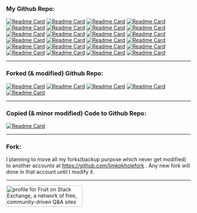 <!--
**limkokhole/limkokhole** is a ✨ _special_ ✨ repository because its `README.md` (this file) appears on your GitHub profile.

Here are some ideas to get you started:

- 🔭 I’m currently working on ...
- 🌱 I’m currently learning ...
- 👯 I’m looking to collaborate on ...
- 🤔 I’m looking for help with ...
- 💬 Ask me about ...
- 📫 How to reach me: ...
- 😄 Pronouns: ...
- ⚡ Fun fact: ...

More: https://github.com/anuraghazra/github-readme-stats#customization , https://github.com/limkokholefork/github-readme-stats/blob/master/themes/README.md , https://github.com/anuraghazra/github-readme-stats/blob/master/themes/index.js

[![Anurag's GitHub stats](https://github-readme-stats.vercel.app/api?username=limkokhole&show_icons=true&theme=maroongold)](https://github.com/anuraghazra/github-readme-stats)
-->

### My Github Repo:  

[![Readme Card](https://github-readme-stats.vercel.app/api/pin/?username=limkokhole&repo=MySejahtera&theme=monokai&title_color=e5289e)](https://github.com/limkokhole/MySejahtera)
[![Readme Card](https://github-readme-stats.vercel.app/api/pin/?username=limkokhole&repo=PyLogTrace&theme=react)](https://github.com/limkokhole/PyLogTrace)
[![Readme Card](https://github-readme-stats.vercel.app/api/pin/?username=limkokhole&repo=Catch-Err-All&theme=react)](https://github.com/limkokhole/Catch-Err-All)
[![Readme Card](https://github-readme-stats.vercel.app/api/pin/?username=limkokhole&repo=pinterest-downloader&theme=monokai)](https://github.com/limkokhole/pinterest-downloader)
[![Readme Card](https://github-readme-stats.vercel.app/api/pin/?username=limkokhole&repo=drawable-cp&theme=city_lights)](https://github.com/limkokhole/drawable-cp)
[![Readme Card](https://github-readme-stats.vercel.app/api/pin/?username=limkokhole&repo=drama-dailymotion-downloader&title_color=eb1f6a)](https://github.com/limkokhole/drama-dailymotion-downloader)
[![Readme Card](https://github-readme-stats.vercel.app/api/pin/?username=limkokhole&repo=duboku-downloader&theme=monokai)](https://github.com/limkokhole/duboku-downloader)
[![Readme Card](https://github-readme-stats.vercel.app/api/pin/?username=limkokhole&repo=ytdown_manual&theme=monokai)](https://github.com/limkokhole/ytdown_manual)
[![Readme Card](https://github-readme-stats.vercel.app/api/pin/?username=limkokhole&repo=find_similar_image&theme=midnight-purple)](https://github.com/limkokhole/find_similar_image)
[![Readme Card](https://github-readme-stats.vercel.app/api/pin/?username=limkokhole&repo=mdurl&theme=city_lights)](https://github.com/limkokhole/mdurl)
[![Readme Card](https://github-readme-stats.vercel.app/api/pin/?username=limkokhole&repo=baiwanzy-downloader&title_color=eb1f6a)](https://github.com/limkokhole/baiwanzy-downloader)
[![Readme Card](https://github-readme-stats.vercel.app/api/pin/?username=limkokhole&repo=jianfan_grep&theme=react)](https://github.com/limkokhole/jianfan_grep)
[![Readme Card](https://github-readme-stats.vercel.app/api/pin/?username=limkokhole&repo=unx&theme=react)](https://github.com/limkokhole/unx)
[![Readme Card](https://github-readme-stats.vercel.app/api/pin/?username=limkokhole&repo=kpm_textbook_converter&theme=monokai&title_color=e5289e)](https://github.com/limkokhole/kpm_textbook_converter)
[![Readme Card](https://github-readme-stats.vercel.app/api/pin/?username=limkokhole&repo=blogspot-downloader&theme=monokai)](https://github.com/limkokhole/blogspot-downloader)
[![Readme Card](https://github-readme-stats.vercel.app/api/pin/?username=limkokhole&repo=diffhttp&theme=radical)](https://github.com/limkokhole/diffhttp)
[![Readme Card](https://github-readme-stats.vercel.app/api/pin/?username=limkokhole&repo=diffcurl&theme=city_lights&title_color=fe428e)](https://github.com/limkokhole/diffcurl)
[![Readme Card](https://github-readme-stats.vercel.app/api/pin/?username=limkokhole&repo=ps_brief&theme=react)](https://github.com/limkokhole/ps_brief)
[![Readme Card](https://github-readme-stats.vercel.app/api/pin/?username=limkokhole&repo=binaries_brief&theme=city_lights)](https://github.com/limkokhole/binaries_brief)
[![Readme Card](https://github-readme-stats.vercel.app/api/pin/?username=limkokhole&repo=superman&theme=react)](https://github.com/limkokhole/superman)
[![Readme Card](https://github-readme-stats.vercel.app/api/pin/?username=limkokhole&repo=hisblock&theme=city_lights&title_color=61dafb)](https://github.com/limkokhole/hisblock)
[![Readme Card](https://github-readme-stats.vercel.app/api/pin/?username=limkokhole&repo=print_custom_key&theme=city_lights&title_color=61dafb)](https://github.com/limkokhole/print_custom_key)
[![Readme Card](https://github-readme-stats.vercel.app/api/pin/?username=limkokhole&repo=recurcat&theme=city_lights&title_color=61dafb)](https://github.com/limkokhole/recurcat)
[![Readme Card](https://github-readme-stats.vercel.app/api/pin/?username=limkokhole&repo=typea&theme=react)](https://github.com/limkokhole/typea)

---
### Forked (& modified) Github Repo:  

[![Readme Card](https://github-readme-stats.vercel.app/api/pin/?username=limkokhole&repo=youtube-dl-patch)](https://github.com/limkokhole/youtube-dl-patch)
[![Readme Card](https://github-readme-stats.vercel.app/api/pin/?username=limkokhole&repo=PSA-Downloader)](https://github.com/limkokhole/PSA-Downloader)
[![Readme Card](https://github-readme-stats.vercel.app/api/pin/?username=limkokhole&repo=IP-Classes)](https://github.com/limkokhole/IP-Classes)
[![Readme Card](https://github-readme-stats.vercel.app/api/pin/?username=limkokhole&repo=pypub)](https://github.com/limkokhole/pypub)
[![Readme Card](https://github-readme-stats.vercel.app/api/pin/?username=limkokhole&repo=slideshare-downloader)](https://github.com/limkokhole/slideshare-downloader)

---
### Copied (& minor modified) Code to Github Repo:  

[![Readme Card](https://github-readme-stats.vercel.app/api/pin/?username=limkokhole&repo=Qt-for-Python-Web-Browser)](https://github.com/limkokhole/Qt-for-Python-Web-Browser)

---
### Fork:
I planning to move all my forks(backup purpose which never get modified) to another accounts at https://github.com/limkokholefork . Any new fork will done in that account until I modify it. 

---
<a href="https://stackexchange.com/users/1077108"><img src="https://stackexchange.com/users/flair/1077108.png?theme=clean" width="208" height="58" alt="profile for Fruit on Stack Exchange, a network of free, community-driven Q&amp;A sites" title="profile for Fruit on Stack Exchange, a network of free, community-driven Q&amp;A sites"></a>



